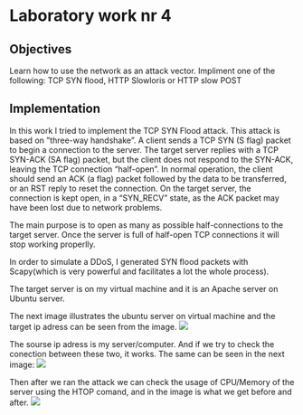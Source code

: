 # Laboratory work nr 4

## Objectives
Learn how to use the network as an attack vector. Impliment one of the following: TCP SYN flood, HTTP Slowloris or HTTP slow POST

## Implementation 

In this work I tried to implement the TCP SYN Flood attack. 
This attack is based on ”three-way handshake”. A client sends a TCP SYN (S flag) packet to begin a connection to the server. The target server replies with a TCP SYN-ACK (SA flag) packet, but the client does not respond to the SYN-ACK, leaving the TCP connection “half-open”. In normal operation, the client should send an ACK (a flag) packet followed by the data to be transferred, or an RST reply to reset the connection. On the target server, the connection is kept open, in a “SYN_RECV” state, as the ACK packet may have been lost due to network problems.

The main purpose is to open as many as possible half-connections to the target server. Once the server is full of half-open TCP connections it will stop working properlly. 

In order to simulate a DDoS, I generated SYN flood packets with Scapy(which is very powerful and facilitates a lot the whole process).

The target server is on my virtual machine and it is an Apache server on Ubuntu server. 

The next image illustrates the ubuntu server on virtual machine and the target ip adress can be seen from the image.
![](http://i63.tinypic.com/5l4avc.png)

The sourse ip adress is my server/computer. And if we try to check the conection between these two, it works. The same can be seen in the next image:
![](http://i64.tinypic.com/scxk6b.png)

Then after we ran the attack we can check the usage of CPU/Memory of the 
server using the HTOP comand, and in the image is what we get before and after. 
![](http://i68.tinypic.com/20f3jab.png)

